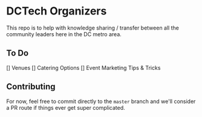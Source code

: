 # DCTech Organizers

This repo is to help with knowledge sharing / transfer between all the community leaders here in the DC metro area.

## To Do

[] Venues
[] Catering Options
[] Event Marketing Tips & Tricks

## Contributing

For now, feel free to commit directly to the `master` branch and we'll consider a PR route if things ever get super complicated.
